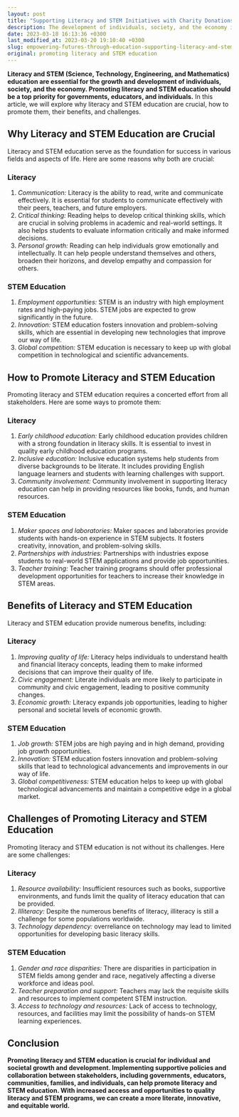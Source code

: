 ```yaml
---
layout: post
title: "Supporting Literacy and STEM Initiatives with Charity Donations"
description: The development of individuals, society, and the economy is heavily reliant on promoting literacy and STEM education. Therefore, governments, educators, and individuals must prioritize the advancement of these essential subjects.
date: 2023-03-18 16:13:36 +0300
last_modified_at: 2023-03-20 19:10:40 +0300
slug: empowering-futures-through-education-supporting-literacy-and-stem-initiatives-with-charity-donations
original: promoting literacy and STEM education
---
```

**Literacy and STEM (Science, Technology, Engineering, and Mathematics) education are essential for the growth and development of individuals, society, and the economy. Promoting literacy and STEM education should be a top priority for governments, educators, and individuals.** In this article, we will explore why literacy and STEM education are crucial, how to promote them, their benefits, and challenges.

## Why Literacy and STEM Education are Crucial

Literacy and STEM education serve as the foundation for success in various fields and aspects of life. Here are some reasons why both are crucial:

### Literacy

1. *Communication:* Literacy is the ability to read, write and communicate effectively. It is essential for students to communicate effectively with their peers, teachers, and future employers.
2. *Critical thinking:* Reading helps to develop critical thinking skills, which are crucial in solving problems in academic and real-world settings. It also helps students to evaluate information critically and make informed decisions.
3. *Personal growth:* Reading can help individuals grow emotionally and intellectually. It can help people understand themselves and others, broaden their horizons, and develop empathy and compassion for others.

### STEM Education

1. *Employment opportunities:* STEM is an industry with high employment rates and high-paying jobs. STEM jobs are expected to grow significantly in the future.
2. *Innovation:* STEM education fosters innovation and problem-solving skills, which are essential in developing new technologies that improve our way of life.
3. *Global competition:* STEM education is necessary to keep up with global competition in technological and scientific advancements.

## How to Promote Literacy and STEM Education

Promoting literacy and STEM education requires a concerted effort from all stakeholders. Here are some ways to promote them:

### Literacy

1. *Early childhood education:* Early childhood education provides children with a strong foundation in literacy skills. It is essential to invest in quality early childhood education programs.
2. *Inclusive education:* Inclusive education systems help students from diverse backgrounds to be literate. It includes providing English language learners and students with learning challenges with support.
3. *Community involvement:* Community involvement in supporting literacy education can help in providing resources like books, funds, and human resources.

### STEM Education

1. *Maker spaces and laboratories:* Maker spaces and laboratories provide students with hands-on experience in STEM subjects. It fosters creativity, innovation, and problem-solving skills.
2. *Partnerships with industries:* Partnerships with industries expose students to real-world STEM applications and provide job opportunities.
3. *Teacher training:* Teacher training programs should offer professional development opportunities for teachers to increase their knowledge in STEM areas.

## Benefits of Literacy and STEM Education

Literacy and STEM education provide numerous benefits, including:

### Literacy

1. *Improving quality of life:* Literacy helps individuals to understand health and financial literacy concepts, leading them to make informed decisions that can improve their quality of life.
2. *Civic engagement:* Literate individuals are more likely to participate in community and civic engagement, leading to positive community changes.
3. *Economic growth:* Literacy expands job opportunities, leading to higher personal and societal levels of economic growth.

### STEM Education

1. *Job growth:* STEM jobs are high paying and in high demand, providing job growth opportunities.
2. *Innovation:* STEM education fosters innovation and problem-solving skills that lead to technological advancements and improvements in our way of life.
3. *Global competitiveness:* STEM education helps to keep up with global technological advancements and maintain a competitive edge in a global market.

## Challenges of Promoting Literacy and STEM Education

Promoting literacy and STEM education is not without its challenges. Here are some challenges:

### Literacy

1. *Resource availability:* Insufficient resources such as books, supportive environments, and funds limit the quality of literacy education that can be provided.
2. *Illiteracy:* Despite the numerous benefits of literacy, illiteracy is still a challenge for some populations worldwide.
3. *Technology dependency:* overreliance on technology may lead to limited opportunities for developing basic literacy skills.

### STEM Education

1. *Gender and race disparities:* There are disparities in participation in STEM fields among gender and race, negatively affecting a diverse workforce and ideas pool.
2. *Teacher preparation and support:* Teachers may lack the requisite skills and resources to implement competent STEM instruction.
3. *Access to technology and resources:* Lack of access to technology, resources, and facilities may limit the possibility of hands-on STEM learning experiences.

## Conclusion

**Promoting literacy and STEM education is crucial for individual and societal growth and development. Implementing supportive policies and collaboration between stakeholders, including governments, educators, communities, families, and individuals, can help promote literacy and STEM education. With increased access and opportunities to quality literacy and STEM programs, we can create a more literate, innovative, and equitable world.**